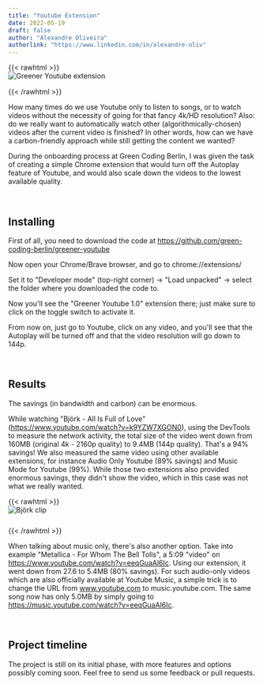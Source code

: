 ```yaml
---
title: "Youtube Extension"
date: 2022-05-19
draft: false
author: "Alexandre Oliveira"
authorlink: "https://www.linkedin.com/in/alexandre-oliv"
---
```


{{< rawhtml >}}
<img src="/img/blog/youtube_extension.webp" alt="Greener Youtube extension" loading="lazy" style="display: block;
  margin-left: auto; margin-right: auto; margin-bottom: 15px;">
{{< /rawhtml >}}

How many times do we use Youtube only to listen to songs, or to watch videos without the necessity of going for that fancy 4k/HD resolution? Also: do we really want to automatically watch other (algorithmically-chosen) videos after the current video is finished? In other words, how can we have a carbon-friendly approach while still getting the content we wanted?

During the onboarding process at Green Coding Berlin, I was given the task of creating a simple Chrome extension that would turn off the Autoplay feature of Youtube, and would also scale down the videos to the lowest available quality.

&nbsp;

## Installing

First of all, you need to download the code at https://github.com/green-coding-berlin/greener-youtube

Now open your Chrome/Brave browser, and go to chrome://extensions/

Set it to "Developer mode" (top-right corner) -> "Load unpacked" -> select the folder where you downloaded the code to.

Now you'll see the "Greener Youtube 1.0" extension there; just make sure to click on the toggle switch to activate it.

From now on, just go to Youtube, click on any video, and you'll see that the Autoplay will be turned off and that the video resolution will go down to 144p.

&nbsp;

## Results

The savings (in bandwidth and carbon) can be enormous.

While watching "Björk - All Is Full of Love" (https://www.youtube.com/watch?v=k9YZW7XGON0), using the DevTools to measure the network activity, the total size of the video went down from 160MB (original 4k - 2160p quality) to 9.4MB (144p quality). That's a 94% savings! We also measured the same video using other available extensions, for instance Audio Only Youtube (89% savings) and Music Mode for Youtube (99%). While those two extensions also provided enormous savings, they didn't show the video, which in this case was not what we really wanted.

{{< rawhtml >}}
<img src="/img/blog/bjork.webp" alt="Björk clip" loading="lazy" style="display: block;
  margin-left: auto; margin-right: auto; margin-bottom: 25px;">
{{< /rawhtml >}}

When talking about music only, there's also another option. Take into example "Metallica - For Whom The Bell Tolls", a 5:09 "video" on https://www.youtube.com/watch?v=eeqGuaAl6Ic. Using our extension, it went down from 27.6 to 5.4MB (80% savings). For such audio-only videos which are also officially available at Youtube Music, a simple trick is to change the URL from www.youtube.com to music.youtube.com. The same song now has only 5.0MB by simply going to https://music.youtube.com/watch?v=eeqGuaAl6Ic.

&nbsp;

## Project timeline

The project is still on its initial phase, with more features and options possibly coming soon. Feel free to send us some feedback or pull requests.
